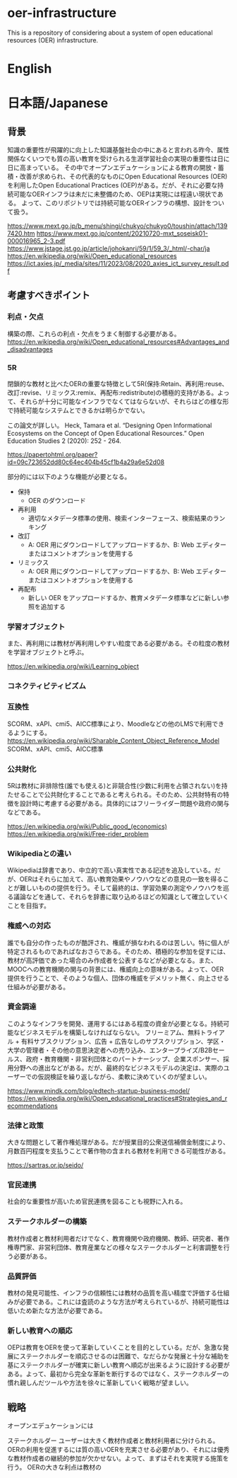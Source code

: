 # oer-infrastructure
This is a repository of considering about a system of open educational resources (OER) infrastructure.
# English

# 日本語/Japanese
## 背景
知識の重要性が飛躍的に向上した知識基盤社会の中にあると言われる昨今、属性関係なくいつでも質の高い教育を受けられる生涯学習社会の実現の重要性は日に日に高まっている。
その中でオープンエデュケーションによる教育の開放・蓄積・改善が求められ、その代表的なものにOpen Educational Resources (OER)を利用したOpen Educational Practices (OEP)がある。だが、それに必要な持続可能なOERインフラは未だに未整備のため、OEPは実現には程遠い現状である。
よって、このリポジトリでは持続可能なOERインフラの構想、設計をついて扱う。

https://www.mext.go.jp/b_menu/shingi/chukyo/chukyo0/toushin/attach/1397420.htm
https://www.mext.go.jp/content/20210720-mxt_soseisk01-000016965_2-3.pdf
https://www.jstage.jst.go.jp/article/johokanri/59/1/59_3/_html/-char/ja
https://en.wikipedia.org/wiki/Open_educational_resources
https://ict.axies.jp/_media/sites/11/2023/08/2020_axies_ict_survey_result.pdf

## 考慮すべきポイント
### 利点・欠点
構築の際、これらの利点・欠点をうまく制御する必要がある。
https://en.wikipedia.org/wiki/Open_educational_resources#Advantages_and_disadvantages

### 5R
閉鎖的な教材と比べたOERの重要な特徴として5R(保持:Retain、再利用:reuse、改訂:revise、リミックス:remix、再配布:redistribute)の積極的支持がある。よって、それらが十分に可能なインフラでなくてはならないが、それらはどの様な形で持続可能なシステムとできるかは明らかでない。

この論文が詳しい。
Heck, Tamara et al. “Designing Open Informational Ecosystems on the Concept of Open Educational Resources.” Open Education Studies 2 (2020): 252 - 264.

https://papertohtml.org/paper?id=09c723652dd80c64ec404b45cf1b4a29a6e52d08

部分的には以下のような機能が必要となる。
- 保持
  - OER のダウンロード
- 再利用
  - 適切なメタデータ標準の使用、検索インターフェース、検索結果のランキング
- 改訂
  - A: OER 用にダウンロードしてアップロードするか、B: Web エディターまたはコメントオプションを使用する
- リミックス
  - A: OER 用にダウンロードしてアップロードするか、B: Web エディターまたはコメントオプションを使用する
- 再配布
  - 新しい OER をアップロードするか、教育メタデータ標準などに新しい参照を追加する
 
### 学習オブジェクト
また、再利用には教材が再利用しやすい粒度である必要がある。その粒度の教材を学習オブジェクトと呼ぶ。

https://en.wikipedia.org/wiki/Learning_object

### コネクティビティビズム

### 互換性
SCORM、xAPI、cmi5、AICC標準により、Moodleなどの他のLMSで利用できるようにする。
https://en.wikipedia.org/wiki/Sharable_Content_Object_Reference_Model
SCORM、xAPI、cmi5、AICC標準

### 公共財化
5Rは教材に非排除性(誰でも使える)と非競合性(少数に利用を占領されない)を持たせることで公共財化することであると考えられる。そのため、公共財特有の特徴を設計時に考慮する必要がある。具体的にはフリーライダー問題や政府の関与などである。

https://en.wikipedia.org/wiki/Public_good_(economics)
https://en.wikipedia.org/wiki/Free-rider_problem

### Wikipediaとの違い
Wikipediaは辞書であり、中立的で高い真実性である記述を追及している。だが、OERはそれらに加えて、高い教育効果やノウハウなどの意見の一致を得ることが難しいものの提供を行う。そして最終的は、学習効果の測定やノウハウを巡る議論などを通して、それらを辞書に取り込めるほどの知識として確立していくことを目指す。




### 権威への対応
誰でも自分の作ったものが酷評され、権威が損なわれるのは苦しい。特に個人が特定されるものであればなおさらである。そのため、積極的な参加を促すには、教材が高評価であった場合のみ作成者を公表するなどが必要となる。また、MOOCへの教育機関の関与の背景には、権威向上の意味がある。よって、OER提供を行うことで、そのような個人、団体の権威をデメリット無く、向上させる仕組みが必要がある。

### 資金調達
このようなインフラを開発、運用するにはある程度の資金が必要となる。持続可能なビジネスモデルを構築しなければならない。
フリーミアム、無料トライアル + 有料サブスクリプション、広告 + 広告なしのサブスクリプション、学区・大学の管理者・その他の意思決定者への売り込み、エンタープライズ/B2Bセールス、政府・教育機関・非営利団体とのパートナーシップ、企業スポンサー、採用分野への進出などがある。だが、最終的なビジネスモデルの決定は、実際のユーザーでの仮説検証を繰り返しながら、柔軟に決めていくのが望ましい。

https://www.mindk.com/blog/edtech-startup-business-model/
https://en.wikipedia.org/wiki/Open_educational_practices#Strategies_and_recommendations

### 法律と政策
大きな問題として著作権処理がある。だが授業目的公衆送信補償金制度により、月数百円程度を支払うことで著作物の含まれる教材を利用できる可能性がある。

https://sartras.or.jp/seido/

### 官民連携
社会的な重要性が高いため官民連携を図ることも視野に入れる。

### ステークホルダーの構築
教材作成者と教材利用者だけでなく、教育機関や政府機関、教師、研究者、著作権専門家、非営利団体、教育産業などの様々なステークホルダーと利害調整を行う必要がある。

### 品質評価
教材の発見可能性、インフラの信頼性には教材の品質を高い精度で評価する仕組みが必要である。これには査読のような方法が考えられているが、持続可能性は低いため新たな方法が必要である。

### 新しい教育への順応
OEPは教育をOERを使って革新していくことを目的としている。だが、急激な発展にステークホルダーを順応させるのは困難で、なだらかな発展と十分な補助を基にステークホルダーが確実に新しい教育へ順応が出来るように設計する必要がある。よって、最初から完全な革新を断行するのではなく、ステークホルダーの慣れ親しんだツールや方法を徐々に革新していく戦略が望ましい。

## 戦略
オープンエデュケーションには

ステークホルダー
ユーザーは大きく教材作成者と教材利用者に分けられる。
OERの利用を促進するには質の高いOERを充実させる必要があり、それには優秀な教材作成者の継続的参加が欠かせない。よって、まずはそれを実現する施策を行う。
OERの大きな利点は教材の



